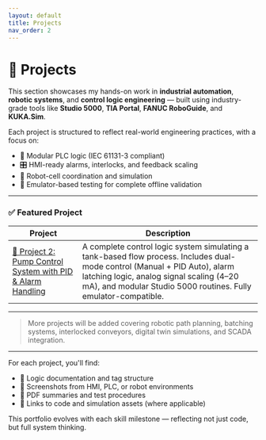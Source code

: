 ```yaml
---
layout: default
title: Projects
nav_order: 2
---
```




# 📂 Projects

This section showcases my hands-on work in **industrial automation**, **robotic systems**, and **control logic engineering** — built using industry-grade tools like **Studio 5000**, **TIA Portal**, **FANUC RoboGuide**, and **KUKA.Sim**.

Each project is structured to reflect real-world engineering practices, with a focus on:

- 🧠 Modular PLC logic (IEC 61131-3 compliant)
- 🎛️ HMI-ready alarms, interlocks, and feedback scaling
- 🤖 Robot-cell coordination and simulation
- 🧪 Emulator-based testing for complete offline validation

---

### ✅ Featured Project

| Project | Description |
|--------|-------------|
| [🚰 Project 2: Pump Control System with PID & Alarm Handling](projects/Project02_PumpControlSystem) | A complete control logic system simulating a tank-based flow process. Includes dual-mode control (Manual + PID Auto), alarm latching logic, analog signal scaling (4–20 mA), and modular Studio 5000 routines. Fully emulator-compatible. |

---

> More projects will be added covering robotic path planning, batching systems, interlocked conveyors, digital twin simulations, and SCADA integration.

---

For each project, you'll find:

- 📄 Logic documentation and tag structure  
- 📸 Screenshots from HMI, PLC, or robot environments  
- 📑 PDF summaries and test procedures  
- 🔗 Links to code and simulation assets (where applicable)

This portfolio evolves with each skill milestone — reflecting not just code, but full system thinking.

